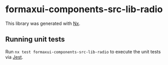# formaxui-components-src-lib-radio

This library was generated with [Nx](https://nx.dev).

## Running unit tests

Run `nx test formaxui-components-src-lib-radio` to execute the unit tests via [Jest](https://jestjs.io).
